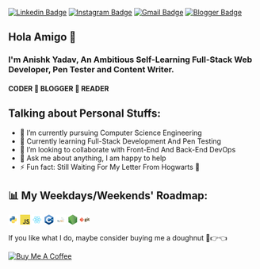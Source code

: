 [![Linkedin Badge](https://img.shields.io/badge/-AnishkYadav-blue?style=flat&logo=Linkedin&logoColor=white&link=https://www.linkedin.com/in/anishkyadav/)](https://www.linkedin.com/in/anishkyadav/) [![Instagram Badge](https://img.shields.io/badge/-@anishk07-purple?style=flat&logo=instagram&logoColor=white&link=https://www.instagram.com/anishk07/)](https://www.instagram.com/anishk07/) [![Gmail Badge](https://img.shields.io/badge/-yadavanishk-c14438?style=flat&logo=Gmail&logoColor=white&link=mailto:yadavanishk@gmail.com)](mailto:yadavanishk@gmail.com) [![Blogger Badge](https://img.shields.io/badge/Blogger-FF5722?style=flate&logo=blogger&logoColor=white&link=https://ay7articles.blogspot.com/)](https://ay7articles.blogspot.com/) 
## Hola Amigo 👋
### I'm Anishk Yadav, An Ambitious Self-Learning Full-Stack Web Developer, Pen Tester and Content Writer.
#### CODER :repeat: BLOGGER :repeat: READER

## **Talking about Personal Stuffs:**
- 🔭 I’m currently pursuing Computer Science Engineering
- 🌱 Currently learning Full-Stack Development And Pen Testing
- 👯 I’m looking to collaborate with Front-End And Back-End DevOps
- 💬 Ask me about anything, I am happy to help
- ⚡ Fun fact: Still Waiting For My Letter From Hogwarts :scroll:

## 📊 **My Weekdays/Weekends' Roadmap:**

<code><img height="20" src="https://raw.githubusercontent.com/github/explore/80688e429a7d4ef2fca1e82350fe8e3517d3494d/topics/python/python.png"></code>
<code><img height="20" src="https://raw.githubusercontent.com/github/explore/80688e429a7d4ef2fca1e82350fe8e3517d3494d/topics/javascript/javascript.png"></code>
<code><img height="20" src="https://raw.githubusercontent.com/github/explore/80688e429a7d4ef2fca1e82350fe8e3517d3494d/topics/react/react.png"></code>
<code><img height="20" src="https://raw.githubusercontent.com/github/explore/80688e429a7d4ef2fca1e82350fe8e3517d3494d/topics/cpp/cpp.png"></code>
<code><img height="20" src="https://raw.githubusercontent.com/github/explore/80688e429a7d4ef2fca1e82350fe8e3517d3494d/topics/mysql/mysql.png"></code>
<code><img height="20" src="https://raw.githubusercontent.com/github/explore/80688e429a7d4ef2fca1e82350fe8e3517d3494d/topics/nodejs/nodejs.png"></code>
<code><img height="20" src="https://raw.githubusercontent.com/github/explore/80688e429a7d4ef2fca1e82350fe8e3517d3494d/topics/git/git.png"></code>

If you like what I do, maybe consider buying me a doughnut 🥺👉👈

<a href="https://www.buymeacoffee.com/anishkyadav" target="_blank"><img src="https://cdn.buymeacoffee.com/buttons/v2/default-red.png" alt="Buy Me A Coffee" width="150" ></a>
